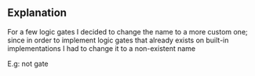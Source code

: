 ## Explanation
For a few logic gates I decided to change the name to a more custom one; since in order to implement logic gates that already exists on built-in implementations I had to change it to a non-existent name

E.g: not gate 
